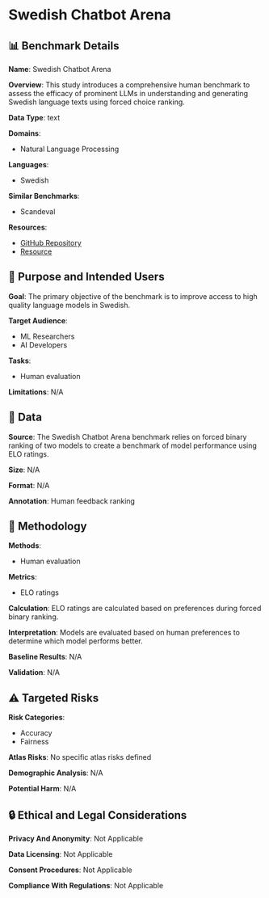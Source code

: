 # Swedish Chatbot Arena

## 📊 Benchmark Details

**Name**: Swedish Chatbot Arena

**Overview**: This study introduces a comprehensive human benchmark to assess the efficacy of prominent LLMs in understanding and generating Swedish language texts using forced choice ranking.

**Data Type**: text

**Domains**:
- Natural Language Processing

**Languages**:
- Swedish

**Similar Benchmarks**:
- Scandeval

**Resources**:
- [GitHub Repository](https://github.com/BirgerMoell/SwedishLLMBenchmark)
- [Resource](https://chatbotarena.se)

## 🎯 Purpose and Intended Users

**Goal**: The primary objective of the benchmark is to improve access to high quality language models in Swedish.

**Target Audience**:
- ML Researchers
- AI Developers

**Tasks**:
- Human evaluation

**Limitations**: N/A

## 💾 Data

**Source**: The Swedish Chatbot Arena benchmark relies on forced binary ranking of two models to create a benchmark of model performance using ELO ratings.

**Size**: N/A

**Format**: N/A

**Annotation**: Human feedback ranking

## 🔬 Methodology

**Methods**:
- Human evaluation

**Metrics**:
- ELO ratings

**Calculation**: ELO ratings are calculated based on preferences during forced binary ranking.

**Interpretation**: Models are evaluated based on human preferences to determine which model performs better.

**Baseline Results**: N/A

**Validation**: N/A

## ⚠️ Targeted Risks

**Risk Categories**:
- Accuracy
- Fairness

**Atlas Risks**:
No specific atlas risks defined

**Demographic Analysis**: N/A

**Potential Harm**: N/A

## 🔒 Ethical and Legal Considerations

**Privacy And Anonymity**: Not Applicable

**Data Licensing**: Not Applicable

**Consent Procedures**: Not Applicable

**Compliance With Regulations**: Not Applicable
